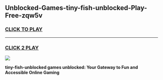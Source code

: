 
## Unblocked-Games-tiny-fish-unblocked-Play-Free-zqw5v
<h3>
<a href="https://premium76.site?title=tiny-fish-unblocked&ref=18A1">CLICK TO PLAY</a></h3>
<hr>

<h3>
<a href="https://premium76.site?title=tiny-fish-unblocked&ref=18A1">CLICK 2 PLAY</a>
  
</h3>

<a href="https://premium76.site?title=tiny-fish-unblocked&ref=18A1"><img src="https://clearcache.store/games.png"></a>


**tiny-fish-unblocked games unblocked: Your Gateway to Fun and Accessible Online Gaming**
